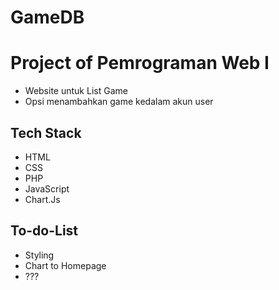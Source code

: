 # GameDB
# Project of Pemrograman Web I
- Website untuk List Game
- Opsi menambahkan game kedalam akun user

## Tech Stack
- HTML
- CSS
- PHP
- JavaScript
- Chart.Js

## To-do-List
- Styling
- Chart to Homepage
- ???
